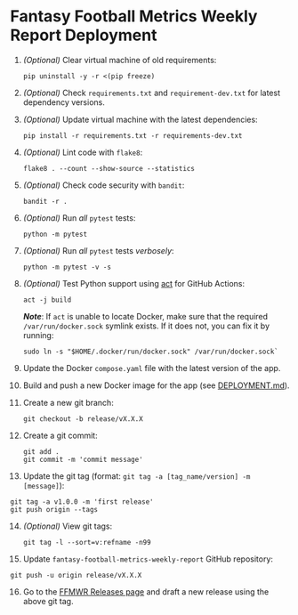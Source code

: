 # Fantasy Football Metrics Weekly Report Deployment

1. *(Optional)* Clear virtual machine of old requirements:
    ```shell
    pip uninstall -y -r <(pip freeze)
    ```
   
2. *(Optional)* Check `requirements.txt` and `requirement-dev.txt` for latest dependency versions.

3. *(Optional)* Update virtual machine with the latest dependencies:
    ```shell
    pip install -r requirements.txt -r requirements-dev.txt
    ```
   
4. *(Optional)* Lint code with `flake8`:
    ```shell
    flake8 . --count --show-source --statistics
    ```
   
5. *(Optional)* Check code security with `bandit`:
    ```shell
    bandit -r .
    ```
   
6. *(Optional)* Run *all* `pytest` tests:
    ```shell
    python -m pytest
    ```
   
7. *(Optional)* Run *all* `pytest` tests *verbosely*:
    ```shell
    python -m pytest -v -s
    ```

8. *(Optional)* Test Python support using [act](https://github.com/nektos/act) for GitHub Actions:

    ```shell
    act -j build
    ```

    ***Note***: If `act` is unable to locate Docker, make sure that the required `/var/run/docker.sock` symlink exists. If it does not, you can fix it by running:
    
    ```shell
    sudo ln -s "$HOME/.docker/run/docker.sock" /var/run/docker.sock`
    ```

9. Update the Docker `compose.yaml` file with the latest version of the app.

10. Build and push a new Docker image for the app (see [DEPLOYMENT.md](./docker/DEPLOYMENT.md)).

11. Create a new git branch:
    ```shell
    git checkout -b release/vX.X.X
    ```

12. Create a git commit:
    ```shell
    git add .
    git commit -m 'commit message'
    ```
    
13. Update the git tag (format: `git tag -a [tag_name/version] -m [message]`):
   ```shell
   git tag -a v1.0.0 -m 'first release'
   git push origin --tags
   ```

14. *(Optional)* View git tags:
    ```shell
    git tag -l --sort=v:refname -n99
    ```

15. Update `fantasy-football-metrics-weekly-report` GitHub repository:
   ```shell
   git push -u origin release/vX.X.X
   ```

16. Go to the [FFMWR Releases page](https://github.com/uberfastman/fantasy-football-metrics-weekly-report/releases) and draft a new release using the above git tag.
